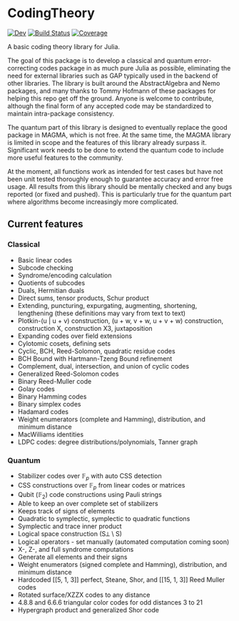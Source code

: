 # CodingTheory

[![Dev](https://img.shields.io/badge/docs-dev-blue.svg)](https://esabo.github.io/CodingTheory/dev/)
[![Build Status](https://github.com/esabo/CodingTheory/actions/workflows/Tests.yml/badge.svg?branch=master)](https://github.com/esabo/CodingTheory/actions/workflows/Tests.yml?query=branch%3Amaster)
[![Coverage](https://codecov.io/gh/esabo/CodingTheory/branch/master/graph/badge.svg)](https://codecov.io/gh/esabo/CodingTheory)

A basic coding theory library for Julia.

The goal of this package is to develop a classical and quantum error-correcting codes package in as much pure Julia as possible, eliminating the need for external libraries such as GAP typically used in the backend of other libraries. The library is built around the AbstractAlgebra and Nemo packages, and many thanks to Tommy Hofmann of these packages for helping this repo get off the ground. Anyone is welcome to contribute, although the final form of any accepted code may be standardized to maintain intra-package consistency.

The quantum part of this library is designed to eventually replace the good package in MAGMA, which is not free. At the same time, the MAGMA library is limited in scope and the features of this library already surpass it. Significant work needs to be done to extend the quantum code to include more useful features to the community.

At the moment, all functions work as intended for test cases but have not been unit tested thoroughly enough to guarantee accuracy and error free usage. All results from this library should be mentally checked and any bugs reported (or fixed and pushed). This is particularly true for the quantum part where algorithms become increasingly more complicated.

## Current features
### Classical
- Basic linear codes
- Subcode checking
- Syndrome/encoding calculation
- Quotients of subcodes
- Duals, Hermitian duals
- Direct sums, tensor products, Schur product
- Extending, puncturing, expurgating, augmenting, shortening, lengthening (these definitions may vary from text to text)
- Plotkin-(u | u + v) construction, (u + w, v + w, u + v + w) construction, construction X, construction X3, juxtaposition
- Expanding codes over field extensions
- Cylotomic cosets, defining sets
- Cyclic, BCH, Reed-Solomon, quadratic residue codes
- BCH Bound with Hartmann-Tzeng Bound refinement
- Complement, dual, intersection, and union of cyclic codes
- Generalized Reed-Solomon codes
- Binary Reed-Muller code
- Golay codes
- Binary Hamming codes
- Binary simplex codes
- Hadamard codes
- Weight enumerators (complete and Hamming), distribution, and minimum distance
- MacWilliams identities
- LDPC codes: degree distributions/polynomials, Tanner graph

### Quantum
- Stabilizer codes over $\mathbb{F}_p$ with auto CSS detection
- CSS constructions over $\mathbb{F}_p$ from linear codes or matrices
- Qubit ($\mathbb{F}_2$) code constructions using Pauli strings
- Able to keep an over complete set of stabilizers
- Keeps track of signs of elements
- Quadratic to symplectic, symplectic to quadratic functions
- Symplectic and trace inner product
- Logical space construction (S⟂ \ S)
- Logical operators - set manually (automated computation coming soon)
- X-, Z-, and full syndrome computations
- Generate all elements and their signs
- Weight enumerators (signed complete and Hamming), distribution, and minimum distance
- Hardcoded [[5, 1, 3]] perfect, Steane, Shor, and [[15, 1, 3]] Reed Muller codes
- Rotated surface/XZZX codes to any distance
- 4.8.8 and 6.6.6 triangular color codes for odd distances 3 to 21
- Hypergraph product and generalized Shor code
